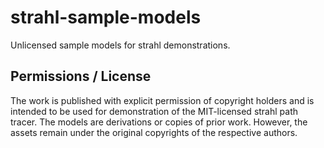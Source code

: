 # strahl-sample-models

Unlicensed sample models for strahl demonstrations.

## Permissions / License

The work is published with explicit permission of copyright holders and is intended to be used for demonstration of the MIT-licensed strahl path tracer. The models are derivations or copies of prior work. However, the assets remain under the original copyrights of the respective authors.
